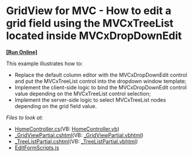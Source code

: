 # GridView for MVC - How to edit a grid field using the MVCxTreeList located inside MVCxDropDownEdit
<!-- run online -->
**[[Run Online]](https://codecentral.devexpress.com/254082779/)**
<!-- run online end -->

This example illustrates how to:  
- Replace the default column editor with the MVCxDropDownEdit control and put the MVCxTreeList control into the dropdown window template;
- Implement the client-side logic to bind the MVCxDropDownEdit control value depending on the MVCxTreeList control selection;
- Implement the server-side logic to select MVCxTreeList nodes depending on the grid field value.


<!-- default file list --> 
*Files to look at*:

* [HomeController.cs](./CS/WebApplication1/Controllers/HomeController.cs)(VB: [HomeController.vb](./VB/WebApplication1/Controllers/HomeController.vb))
* [_GridViewPartial.cshtml](./CS/WebApplication1/Views/Home/_GridViewPartial.cshtml)(VB: [_GridViewPartial.vbhtml](./VB/WebApplication1/Views/Home/_GridViewPartial.vbhtml))
* [_TreeListPartial.cshtml](./CS/WebApplication1/Views/Home/_TreeListPartial.cshtml)(VB: [_TreeListPartial.vbhtml](./VB/WebApplication1/Views/Home/_TreeListPartial.vbhtml))
* [EditFormScripts.js](./CS/WebApplication1/Scripts/CustomScripts/EditFormScripts.js)

<!-- default file list end -->
